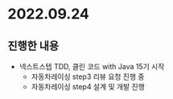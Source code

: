 # 2022.09.24

## 진행한 내용

- 넥스트스텝 TDD, 클린 코드 with Java 15기 시작
	- 자동차레이싱 step3 리뷰 요청 진행 중
	- 자동차레이싱 step4 설계 및 개발 진행
